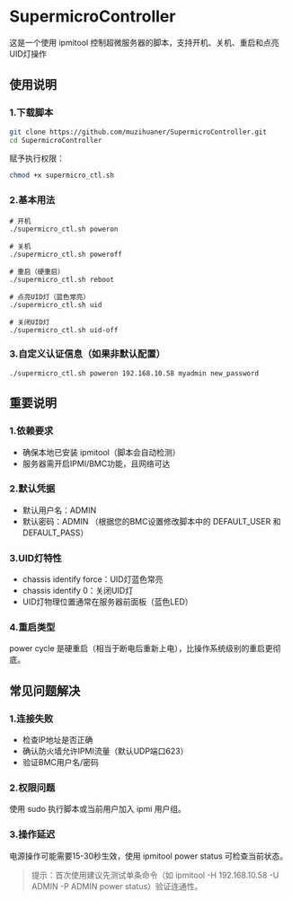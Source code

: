 # SupermicroController

这是一个使用 ipmitool 控制超微服务器的脚本，支持开机、关机、重启和点亮UID灯操作

## 使用说明

### 1.下载脚本

```bash
git clone https://github.com/muzihuaner/SupermicroController.git
cd SupermicroController
```

赋予执行权限：

```bash
chmod +x supermicro_ctl.sh
```

### 2.基本用法

```
# 开机
./supermicro_ctl.sh poweron

# 关机
./supermicro_ctl.sh poweroff

# 重启（硬重启）
./supermicro_ctl.sh reboot

# 点亮UID灯（蓝色常亮）
./supermicro_ctl.sh uid

# 关闭UID灯
./supermicro_ctl.sh uid-off
```

### 3.自定义认证信息（如果非默认配置）

```
./supermicro_ctl.sh poweron 192.168.10.58 myadmin new_password
```

## 重要说明

### 1.依赖要求

- 确保本地已安装 ipmitool（脚本会自动检测）
- 服务器需开启IPMI/BMC功能，且网络可达

### 2.默认凭据

- 默认用户名：ADMIN
- 默认密码：ADMIN
  （根据您的BMC设置修改脚本中的 DEFAULT_USER 和 DEFAULT_PASS）

### 3.UID灯特性

- chassis identify force：UID灯蓝色常亮
- chassis identify 0：关闭UID灯
- UID灯物理位置通常在服务器前面板（蓝色LED）

### 4.重启类型

power cycle 是硬重启（相当于断电后重新上电），比操作系统级别的重启更彻底。

## 常见问题解决

### 1.连接失败

- 检查IP地址是否正确
- 确认防火墙允许IPMI流量（默认UDP端口623）
- 验证BMC用户名/密码

### 2.权限问题

使用 sudo 执行脚本或当前用户加入 ipmi 用户组。

### 3.操作延迟

电源操作可能需要15-30秒生效，使用 ipmitool power status 可检查当前状态。

> 提示：首次使用建议先测试单条命令（如 ipmitool -H 192.168.10.58 -U ADMIN -P ADMIN power status）验证连通性。
